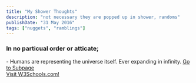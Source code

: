 ```yaml
---
title: "My Shower Thoughts"
description: "not necessary they are popped up in shower, randoms"
publishDate: "31 May 2016"
tags: ["nuggets", "ramblings"]
---
```

<script defer src="https://cloud.umami.is/script.js" data-website-id="d8126afa-dc93-427c-a836-8e92a8586a7d"></script>
<h3> In no particual order or atticate;</h3>
- Humans are representing the universe itself. Ever expanding in infinity.
<a href="https://aisahihu.me/posts/i-have-read-these.md/">Go to Subpage</a>
<br>
<a href="https://aisahihu.me/posts/i-have-read-these.md/">Visit W3Schools.com!</a>
